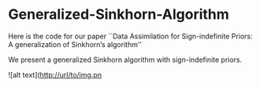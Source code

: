 # Generalized-Sinkhorn-Algorithm

Here is the code for our paper ``Data Assimilation for Sign-indefinite Priors: A generalization of Sinkhorn’s algorithm''

We present a generalized Sinkhorn algorithm with sign-indefinite priors.

![alt text]([http://url/to/img.pn](https://github.com/dytroshut/Generalized-Sinkhorn-Algorithm/blob/main/figures/gene_net_RPPA_small.pdf)
